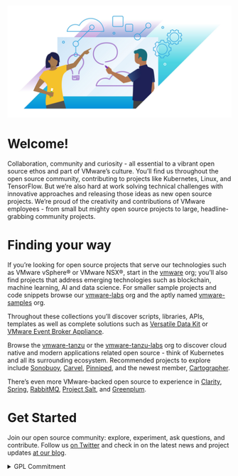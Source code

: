 ![VMware Collaboration Image](image1.jpg)

# Welcome!

Collaboration, community and curiosity - all essential to a vibrant open source ethos and part of VMware’s culture. You’ll find us throughout the open source community, contributing to projects like Kubernetes, Linux, and TensorFlow. But we’re also hard at work solving technical challenges with innovative approaches and releasing those ideas as new open source projects. We’re proud of the creativity and contributions of VMware employees - from small but mighty open source projects to large, headline-grabbing community projects.

# Finding your way

If you’re looking for open source projects that serve our technologies such as VMware vSphere® or VMware NSX®, start in the [vmware](https://github.com/vmware) org; you’ll also find projects that address emerging technologies such as blockchain, machine learning, AI and data science. For smaller sample projects and code snippets browse our [vmware-labs](https://github.com/vmware-labs) org and the aptly named [vmware-samples](https://github.com/vmware-samples) org. 

Throughout these collections you’ll discover scripts, libraries, APIs, templates as well as complete solutions such as [Versatile Data Kit](https://github.com/vmware/versatile-data-kit) or [VMware Event Broker Appliance](https://github.com/vmware-samples/vcenter-event-broker-appliance).  

Browse the [vmware-tanzu](https://github.com/vmware-tanzu/) or the [vmware-tanzu-labs](https://github.com/vmware-tanzu-labs/) org to discover cloud native and modern applications related open source - think of Kubernetes and all its surrounding ecosystem. Recommended projects to explore include [Sonobuoy](https://github.com/vmware-tanzu/sonobuoy), [Carvel](https://github.com/vmware-tanzu/carvel), [Pinniped](https://github.com/vmware-tanzu/pinniped), and the newest member, [Cartographer](https://github.com/vmware-tanzu/cartographer). 

There’s even more VMware-backed open source to experience in [Clarity](https://github.com/vmware/clarity), [Spring](https://github.com/spring-projects), [RabbitMQ](https://github.com/rabbitmq), [Project Salt](https://github.com/saltstack/salt), and [Greenplum](https://github.com/greenplum-db). 

# Get Started
Join our open source community: explore, experiment, ask questions, and contribute. Follow us [on Twitter](https://twitter.com/vmwopensource) and check in on the latest news and project updates [at our blog](https://blogs.vmware.com/opensource/). 

<details>
<summary>GPL Commitment</summary>
<br>
Before filing or continuing to prosecute any legal proceeding or claim (other than a Defensive Action) arising from termination of a Covered License, VMware commits to extend to the person or entity ("you") accused of violating the Covered License the following provisions regarding cure and reinstatement, taken from GPL version 3. As used here, the term 'this License' refers to the specific Covered License being enforced.<br>
<br>
However, if you cease all violation of this License, then your license from a particular copyright holder is reinstated (a) provisionally, unless and until the copyright holder explicitly and finally terminates your license, and (b) permanently, if the copyright holder fails to notify you of the violation by some reasonable means prior to 60 days after the cessation.<br>
<br>
Moreover, your license from a particular copyright holder is reinstated permanently if the copyright holder notifies you of the violation by some reasonable means, this is the first time you have received notice of violation of this License (for any work) from that copyright holder, and you cure the violation prior to 30 days after your receipt of the notice.<br>
<br>
VMware intends this Commitment to be irrevocable, and binding and enforceable.
<br>
  
## Definitions
  
<br>
'Covered License' means the GNU General Public License, version 2 (GPLv2), the GNU Lesser General Public License, version 2.1 (LGPLv2.1), or the GNU Library General Public License, version 2 (LGPLv2), all as published by the Free Software Foundation.<br>
<br>
'Defensive Action' means a legal proceeding or claim that VMware brings against you in response to a prior proceeding or claim initiated by you or your affiliate.
</details>
